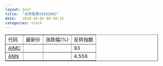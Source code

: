 ```yaml
---
layout: post
title:  "反转股票20181002"
date:   2018-10-02 04:38:15
categories: stock
---
```


<script type="text/javascript">
var stockList = []
stockList.push('gb_aimc');
stockList.push('gb_ann');
</script>

<table border="1">
 <tr>
 <td>代码</td>
  <td>最新价</td>
  <td>涨跌幅(%)</td>
 <td>反转指数</td>
</tr>
  <tr id="aimc"><td><a href="http://stock.finance.sina.com.cn/usstock/quotes/AIMC.html" target="_blank">AIMC</a></td><td></td><td></td><td>93</td></tr>
  <tr id="ann"><td><a href="http://stock.finance.sina.com.cn/usstock/quotes/ANN.html" target="_blank">ANN</a></td><td></td><td></td><td>4.556</td></tr>
</table>
